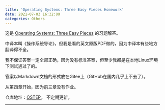 ```yaml
---
title: 'Operating Systems: Three Easy Pieces Homework'
date: 2021-07-03 16:32:00
categories: Others
---
```


这是 [Operating Systems: Three Easy Pieces](http://www.ostep.org/) 的习题解答。

中译本叫《操作系统导论》，但我是看的英文原版PDF做的，因为中译本有些地方翻译得不全。

我不保证答案一定全部正确，因为没有标准答案，但至少我都是在本地Linux环境下测试通过了的。

答案以Markdown文档的形式放在Gitee上（GitHub在国内几乎上不去了）。

从第四章开始，因为前三章没有作业。

仓库地址：[OSTEP](https://gitee.com/ChobitsY/ostep/)。 不定期更新。

---

